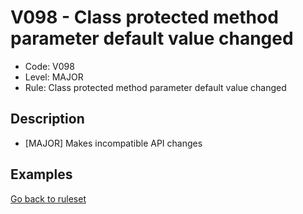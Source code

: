 # V098 - Class protected method parameter default value changed

* Code: V098
* Level: MAJOR
* Rule: Class protected method parameter default value changed

## Description

* [MAJOR] Makes incompatible API changes

## Examples

[Go back to ruleset](../README.md)